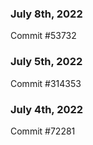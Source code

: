 ### July 8th, 2022

Commit #53732

### July 5th, 2022

Commit #314353


### July 4th, 2022

Commit #72281
